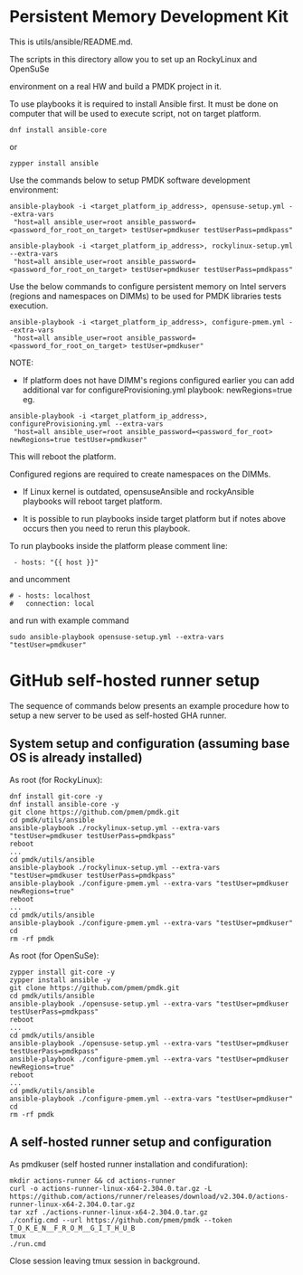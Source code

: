 # Persistent Memory Development Kit

This is utils/ansible/README.md.

The scripts in this directory allow you to set up an RockyLinux and OpenSuSe

environment on a real HW and build a PMDK project in it.

To use playbooks it is required to install Ansible first. It must be done
on computer that will be used to execute script, not on target platform.

```
dnf install ansible-core
```
or
```
zypper install ansible
```

Use the commands below to setup PMDK software development environment:
```
ansible-playbook -i <target_platform_ip_address>, opensuse-setup.yml --extra-vars
 "host=all ansible_user=root ansible_password=<password_for_root_on_target> testUser=pmdkuser testUserPass=pmdkpass"
 ```

```
ansible-playbook -i <target_platform_ip_address>, rockylinux-setup.yml --extra-vars
 "host=all ansible_user=root ansible_password=<password_for_root_on_target> testUser=pmdkuser testUserPass=pmdkpass"
 ```


Use the below commands to configure persistent memory on Intel servers
(regions and namespaces on DIMMs) to be used for PMDK libraries tests execution.
```
ansible-playbook -i <target_platform_ip_address>, configure-pmem.yml --extra-vars
 "host=all ansible_user=root ansible_password=<password_for_root_on_target> testUser=pmdkuser"
 ```

NOTE:

- If platform does not have DIMM's regions configured earlier you can add additional var for
 configureProvisioning.yml playbook: newRegions=true eg.

```
ansible-playbook -i <target_platform_ip_address>, configureProvisioning.yml --extra-vars
 "host=all ansible_user=root ansible_password=<password_for_root> newRegions=true testUser=pmdkuser"
 ```

This will reboot the platform.

Configured regions are required to create namespaces on the DIMMs.

- If Linux kernel is outdated, opensuseAnsible and rockyAnsible playbooks will reboot target platform.

- It is possible to run playbooks inside target platform but if notes above occurs then you need to rerun this playbook.

To run playbooks inside the platform please comment line:

` - hosts: "{{ host }}"`

and uncomment

```
# - hosts: localhost
#   connection: local
```

and run with example command

`sudo ansible-playbook opensuse-setup.yml --extra-vars "testUser=pmdkuser"`

# GitHub self-hosted runner setup
The sequence of commands below presents an example procedure how to setup
a new server to be used as self-hosted GHA runner.
## System setup and configuration (assuming base OS is already installed)
As root (for RockyLinux):
```
dnf install git-core -y
dnf install ansible-core -y
git clone https://github.com/pmem/pmdk.git
cd pmdk/utils/ansible
ansible-playbook ./rockylinux-setup.yml --extra-vars "testUser=pmdkuser testUserPass=pmdkpass"
reboot
...
cd pmdk/utils/ansible
ansible-playbook ./rockylinux-setup.yml --extra-vars "testUser=pmdkuser testUserPass=pmdkpass"
ansible-playbook ./configure-pmem.yml --extra-vars "testUser=pmdkuser newRegions=true"
reboot
...
cd pmdk/utils/ansible
ansible-playbook ./configure-pmem.yml --extra-vars "testUser=pmdkuser"
cd
rm -rf pmdk
```
As root (for OpenSuSe):
```
zypper install git-core -y
zypper install ansible -y
git clone https://github.com/pmem/pmdk.git
cd pmdk/utils/ansible
ansible-playbook ./opensuse-setup.yml --extra-vars "testUser=pmdkuser testUserPass=pmdkpass"
reboot
...
cd pmdk/utils/ansible
ansible-playbook ./opensuse-setup.yml --extra-vars "testUser=pmdkuser testUserPass=pmdkpass"
ansible-playbook ./configure-pmem.yml --extra-vars "testUser=pmdkuser newRegions=true"
reboot
...
cd pmdk/utils/ansible
ansible-playbook ./configure-pmem.yml --extra-vars "testUser=pmdkuser"
cd
rm -rf pmdk
```
## A self-hosted runner setup and configuration

As pmdkuser (self hosted runner installation and condifuration):
```
mkdir actions-runner && cd actions-runner
curl -o actions-runner-linux-x64-2.304.0.tar.gz -L https://github.com/actions/runner/releases/download/v2.304.0/actions-runner-linux-x64-2.304.0.tar.gz
tar xzf ./actions-runner-linux-x64-2.304.0.tar.gz
./config.cmd --url https://github.com/pmem/pmdk --token T_O_K_E_N__F_R_O_M__G_I_T_H_U_B
tmux
./run.cmd
```
Close session leaving tmux session in background.

